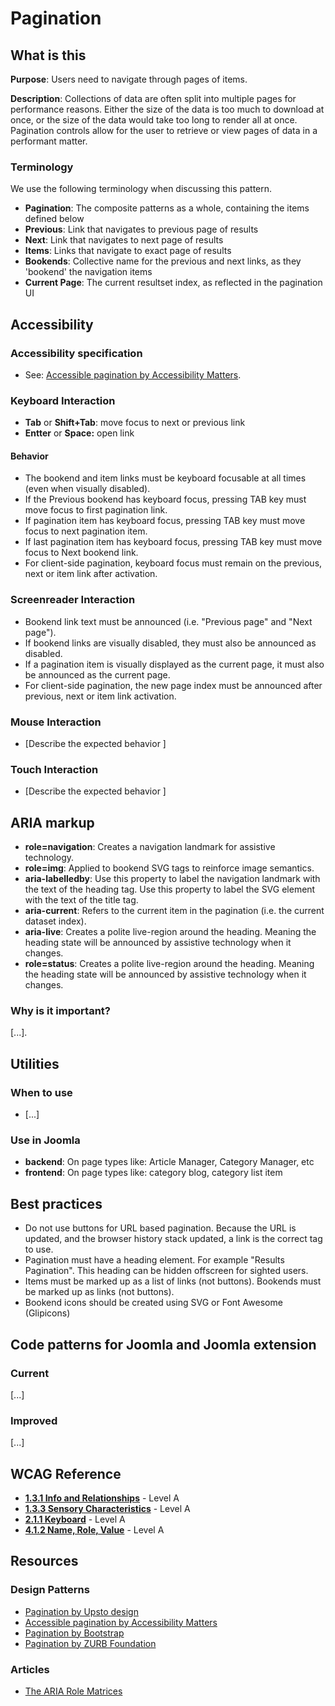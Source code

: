 # Pagination
## What is this
**Purpose**: Users need to navigate through pages of items.

**Description**: Collections of data are often split into multiple pages for performance reasons. Either the size of the data is too much to download at once, or the size of the data would take too long to render all at once. Pagination controls allow for the user to retrieve or view pages of data in a performant matter.

### Terminology
We use the following terminology when discussing this pattern.

* **Pagination**: The composite patterns as a whole, containing the items defined below
* **Previous**: Link that navigates to previous page of results
* **Next**: Link that navigates to next page of results
* **Items**: Links that navigate to exact page of results
* **Bookends**: Collective name for the previous and next links, as they 'bookend' the navigation items
* **Current Page**: The current resultset index, as reflected in the pagination UI

## Accessibility
### Accessibility specification
* See: [Accessible pagination by Accessibility Matters](http://www.a11ymatters.com/pattern/pagination/).

### Keyboard Interaction
* **Tab** or **Shift+Tab**: move focus to next or previous link
* **Entter** or **Space:** open link

#### Behavior
* The bookend and item links must be keyboard focusable at all times (even when visually disabled).
* If the Previous bookend has keyboard focus, pressing TAB key must move focus to first pagination link.
* If pagination item has keyboard focus, pressing TAB key must move focus to next pagination item.
* If last pagination item has keyboard focus, pressing TAB key must move focus to Next bookend link.
* For client-side pagination, keyboard focus must remain on the previous, next or item link after activation.

### Screenreader Interaction

* Bookend link text must be announced (i.e. "Previous page" and "Next page").
* If bookend links are visually disabled, they must also be announced as disabled.
* If a pagination item is visually displayed as the current page, it must also be announced as the current page.
* For client-side pagination, the new page index must be announced after previous, next or item link activation.

### Mouse Interaction

* [Describe the expected behavior ]

### Touch Interaction

* [Describe the expected behavior ]

## ARIA markup

* **role=navigation**: Creates a navigation landmark for assistive technology.
* **role=img**: Applied to bookend SVG tags to reinforce image semantics.
* **aria-labelledby**: Use this property to label the navigation landmark with the text of the heading tag. Use this property to label the SVG element with the text of the title tag.
* **aria-current**: Refers to the current item in the pagination (i.e. the current dataset index).
* **aria-live**: Creates a polite live-region around the heading. Meaning the heading state will be announced by assistive technology when it changes.
* **role=status**: Creates a polite live-region around the heading. Meaning the heading state will be announced by assistive technology when it changes.

### Why is it important?

[...].

## Utilities
### When to use
* [...]

### Use in Joomla
* **backend**: On page types like: Article Manager, Category Manager, etc
* **frontend**: On page types like: category blog, category list item

## Best practices
* Do not use buttons for URL based pagination. Because the URL is updated, and the browser history stack updated, a link is the correct tag to use.
* Pagination must have a heading element. For example "Results Pagination". This heading can be hidden offscreen for sighted users.
* Items must be marked up as a list of links (not buttons). Bookends must be marked up as links (not buttons).
* Bookend icons should be created using SVG or Font Awesome (Glipicons)

## Code patterns for Joomla and Joomla extension
### Current
[...]

### Improved
[...]

## WCAG Reference
* **[1.3.1 Info and Relationships](https://www.w3.org/WAI/WCAG20/quickref/#content-structure-separation-programmatic)** - Level A
* **[1.3.3 Sensory Characteristics](https://www.w3.org/WAI/WCAG20/quickref/#content-structure-separation-understanding)** - Level A 
* **[2.1.1 Keyboard](https://www.w3.org/WAI/WCAG20/quickref/#keyboard-operation-keyboard-operable)** - Level A
* **[4.1.2 Name, Role, Value](https://www.w3.org/WAI/WCAG20/quickref/#ensure-compat-rsv)** - Level A

## Resources
### Design Patterns
* [Pagination by Upsto design](http://uspto.github.io/designpatterns/1.x/docs/components/pagination.html)
* [Accessible pagination by Accessibility Matters](http://www.a11ymatters.com/pattern/pagination/)
* [Pagination by Bootstrap](http://getbootstrap.com/components/)
* [Pagination by ZURB Foundation](http://foundation.zurb.com/sites/docs/pagination.html)

### Articles
* [The ARIA Role Matrices](http://whatsock.com/training/matrices/)

